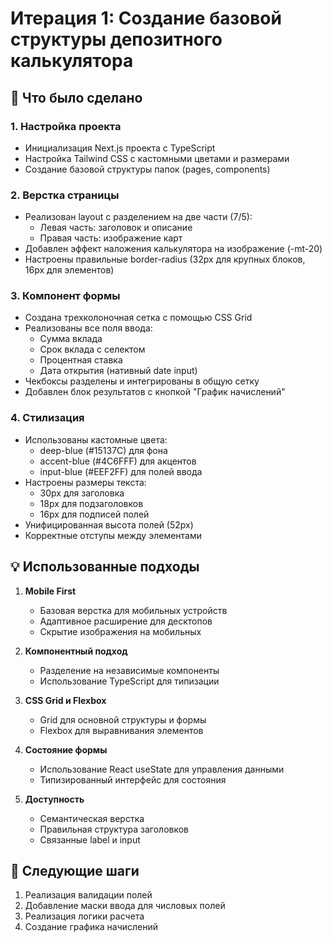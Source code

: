 # Итерация 1: Создание базовой структуры депозитного калькулятора

## 🎯 Что было сделано

### 1. Настройка проекта
- Инициализация Next.js проекта с TypeScript
- Настройка Tailwind CSS с кастомными цветами и размерами
- Создание базовой структуры папок (pages, components)

### 2. Верстка страницы
- Реализован layout с разделением на две части (7/5):
  - Левая часть: заголовок и описание
  - Правая часть: изображение карт
- Добавлен эффект наложения калькулятора на изображение (-mt-20)
- Настроены правильные border-radius (32px для крупных блоков, 16px для элементов)

### 3. Компонент формы
- Создана трехколоночная сетка с помощью CSS Grid
- Реализованы все поля ввода:
  - Сумма вклада
  - Срок вклада с селектом
  - Процентная ставка
  - Дата открытия (нативный date input)
- Чекбоксы разделены и интегрированы в общую сетку
- Добавлен блок результатов с кнопкой "График начислений"

### 4. Стилизация
- Использованы кастомные цвета:
  - deep-blue (#15137C) для фона
  - accent-blue (#4C6FFF) для акцентов
  - input-blue (#EEF2FF) для полей ввода
- Настроены размеры текста:
  - 30px для заголовка
  - 18px для подзаголовков
  - 16px для подписей полей
- Унифицированная высота полей (52px)
- Корректные отступы между элементами

## 💡 Использованные подходы

1. **Mobile First**
   - Базовая верстка для мобильных устройств
   - Адаптивное расширение для десктопов
   - Скрытие изображения на мобильных

2. **Компонентный подход**
   - Разделение на независимые компоненты
   - Использование TypeScript для типизации

3. **CSS Grid и Flexbox**
   - Grid для основной структуры и формы
   - Flexbox для выравнивания элементов

4. **Состояние формы**
   - Использование React useState для управления данными
   - Типизированный интерфейс для состояния

5. **Доступность**
   - Семантическая верстка
   - Правильная структура заголовков
   - Связанные label и input

## 🔄 Следующие шаги
1. Реализация валидации полей
2. Добавление маски ввода для числовых полей
3. Реализация логики расчета
4. Создание графика начислений 